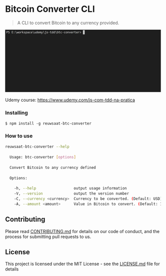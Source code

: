 # Bitcoin Converter CLI

> A CLI to convert Bitcoin to any currency provided.

![Example CLI running](img/demo.gif)

Udemy course: https://www.udemy.com/js-com-tdd-na-pratica

### Installing

```
$ npm install -g reuwsaat-btc-converter
```

### How to use

```sh
reuwsaat-btc-converter --help

  Usage: btc-converter [options]

  Convert Bitcoin to any currency defined

  Options:

    -h, --help                 output usage information
    -V, --version              output the version number
    -C, --currency <currency>  Currency to be converted. (Default: USD)
    -A, --amount <amount>      Value in Bitcoin to convert. (Default: 1)
```

## Contributing

Please read [CONTRIBUTING.md](CONTRIBUTING.md) for details on our code of conduct, and the process for submitting pull requests to us.

## License

This project is licensed under the MIT License - see the [LICENSE.md](LICENSE.md) file for details
